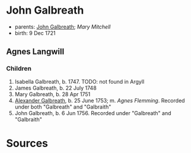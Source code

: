 # John Galbreath

- parents: [John Galbreath](galbreath-john-1680.md); *Mary Mitchell*
- birth: 9 Dec 1721

## Agnes Langwill


### Children

1. Isabella Galbreath, b. 1747.  TODO: not found in Argyll
2. James Galbreath, b. 22 July 1748
3. Mary Galbreath, b. 28 Apr 1751
4. [Alexander Galbreath](galbreath-alexander-1753.md), b. 25 June 1753; m. *Agnes Flemming*.  Recorded under both "Galbreath" and "Galbraith"
5. John Galbreath, b. 6 Jun 1756.  Recorded under "Galbreath" and "Galbraith"

# Sources
